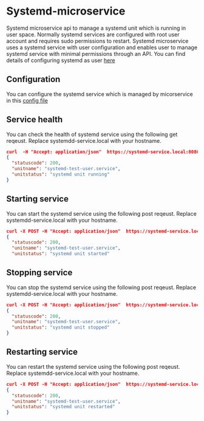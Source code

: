 Systemd-microservice
====================

Systemd microservice api to manage a systemd unit which is running in user space. Normally systemd services are configured with root user account and requires sudo permissions to restart. Systemd microservice uses a systemd service with user configuration and enables user to manage systemd service with minimal permissions through an API. You can find details of configuring systemd as user [here](https://wiki.archlinux.org/index.php/Systemd/User)

Configuration
-------------

You can configure the systemd service which is managed by micorservice in this [config file](config.yaml) 

Service health
--------------

You can check the health of systemd service using the following get reqeust. Replace systemdd-service.local with your hostname.

```json
curl  -H "Accept: application/json"  https://systemd-service.local:8080/api/v1/service/health
{
  "statuscode": 200,
  "unitname": "systemd-test-user.service",
  "unitstatus": "systemd unit running"
} 
```

Starting service
----------------

You can start the systemd service using the following post reqeust. Replace systemdd-service.local with your hostname.

```json
curl -X POST -H "Accept: application/json"  https://systemd-service.local:8080/api/v1/service/start  
{
  "statuscode": 200,
  "unitname": "systemd-test-user.service",
  "unitstatus": "systemd unit started"
```

Stopping service
----------------

You can stop the systemd service using the following post reqeust. Replace systemdd-service.local with your hostname.

```json
curl -X POST -H "Accept: application/json"  https://systemd-service.local:8080/api/v1/service/stop 
{
  "statuscode": 200,
  "unitname": "systemd-test-user.service",
  "unitstatus": "systemd unit stopped"
}
```

Restarting service
----------------

You can restart the systemd service using the following post reqeust. Replace systemdd-service.local with your hostname. 

```json
curl -X POST -H "Accept: application/json"  https://systemd-service.local:8080/api/v1/service/restart
{
  "statuscode": 200,
  "unitname": "systemd-test-user.service",
  "unitstatus": "systemd unit restarted"
} 
